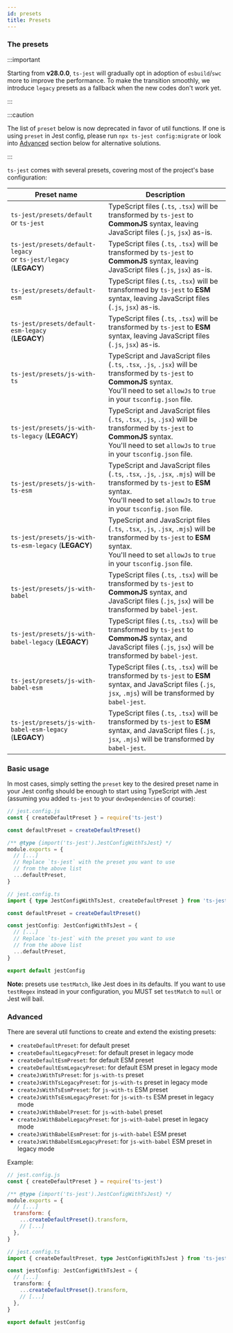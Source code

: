 ```yaml
---
id: presets
title: Presets
---
```


### The presets

:::important

Starting from **v28.0.0**, `ts-jest` will gradually opt in adoption of `esbuild`/`swc` more to improve the performance. To make the transition smoothly, we introduce `legacy` presets as a fallback when the new codes don't work yet.

:::

:::caution

The list of `preset` below is now deprecated in favor of util functions. If one is using `preset` in Jest config, please run `npx ts-jest config:migrate` or look into [Advanced](#advanced) section below for alternative solutions.

:::

`ts-jest` comes with several presets, covering most of the project's base configuration:

| Preset name                                                           | Description                                                                                                                                                                                         |
| --------------------------------------------------------------------- | --------------------------------------------------------------------------------------------------------------------------------------------------------------------------------------------------- |
| `ts-jest/presets/default`<br/>or `ts-jest`                            | TypeScript files (`.ts`, `.tsx`) will be transformed by `ts-jest` to **CommonJS** syntax, leaving JavaScript files (`.js`, `jsx`) as-is.                                                            |
| `ts-jest/presets/default-legacy`<br/>or `ts-jest/legacy` (**LEGACY**) | TypeScript files (`.ts`, `.tsx`) will be transformed by `ts-jest` to **CommonJS** syntax, leaving JavaScript files (`.js`, `jsx`) as-is.                                                            |
| `ts-jest/presets/default-esm`<br/>                                    | TypeScript files (`.ts`, `.tsx`) will be transformed by `ts-jest` to **ESM** syntax, leaving JavaScript files (`.js`, `jsx`) as-is.                                                                 |
| `ts-jest/presets/default-esm-legacy`<br/> (**LEGACY**)                | TypeScript files (`.ts`, `.tsx`) will be transformed by `ts-jest` to **ESM** syntax, leaving JavaScript files (`.js`, `jsx`) as-is.                                                                 |
| `ts-jest/presets/js-with-ts`                                          | TypeScript and JavaScript files (`.ts`, `.tsx`, `.js`, `.jsx`) will be transformed by `ts-jest` to **CommonJS** syntax.<br/>You'll need to set `allowJs` to `true` in your `tsconfig.json` file.    |
| `ts-jest/presets/js-with-ts-legacy` (**LEGACY**)                      | TypeScript and JavaScript files (`.ts`, `.tsx`, `.js`, `.jsx`) will be transformed by `ts-jest` to **CommonJS** syntax.<br/>You'll need to set `allowJs` to `true` in your `tsconfig.json` file.    |
| `ts-jest/presets/js-with-ts-esm`                                      | TypeScript and JavaScript files (`.ts`, `.tsx`, `.js`, `.jsx`, `.mjs`) will be transformed by `ts-jest` to **ESM** syntax.<br/>You'll need to set `allowJs` to `true` in your `tsconfig.json` file. |
| `ts-jest/presets/js-with-ts-esm-legacy` (**LEGACY**)                  | TypeScript and JavaScript files (`.ts`, `.tsx`, `.js`, `.jsx`, `.mjs`) will be transformed by `ts-jest` to **ESM** syntax.<br/>You'll need to set `allowJs` to `true` in your `tsconfig.json` file. |
| `ts-jest/presets/js-with-babel`                                       | TypeScript files (`.ts`, `.tsx`) will be transformed by `ts-jest` to **CommonJS** syntax, and JavaScript files (`.js`, `jsx`) will be transformed by `babel-jest`.                                  |
| `ts-jest/presets/js-with-babel-legacy` (**LEGACY**)                   | TypeScript files (`.ts`, `.tsx`) will be transformed by `ts-jest` to **CommonJS** syntax, and JavaScript files (`.js`, `jsx`) will be transformed by `babel-jest`.                                  |
| `ts-jest/presets/js-with-babel-esm`                                   | TypeScript files (`.ts`, `.tsx`) will be transformed by `ts-jest` to **ESM** syntax, and JavaScript files (`.js`, `jsx`, `.mjs`) will be transformed by `babel-jest`.                               |
| `ts-jest/presets/js-with-babel-esm-legacy` (**LEGACY**)               | TypeScript files (`.ts`, `.tsx`) will be transformed by `ts-jest` to **ESM** syntax, and JavaScript files (`.js`, `jsx`, `.mjs`) will be transformed by `babel-jest`.                               |

### Basic usage

In most cases, simply setting the `preset` key to the desired preset name in your Jest config should be enough to start
using TypeScript with Jest (assuming you added `ts-jest` to your `devDependencies` of course):

```js tab
// jest.config.js
const { createDefaultPreset } = require('ts-jest')

const defaultPreset = createDefaultPreset()

/** @type {import('ts-jest').JestConfigWithTsJest} */
module.exports = {
  // [...]
  // Replace `ts-jest` with the preset you want to use
  // from the above list
  ...defaultPreset,
}
```

```ts tab
// jest.config.ts
import { type JestConfigWithTsJest, createDefaultPreset } from 'ts-jest'

const defaultPreset = createDefaultPreset()

const jestConfig: JestConfigWithTsJest = {
  // [...]
  // Replace `ts-jest` with the preset you want to use
  // from the above list
  ...defaultPreset,
}

export default jestConfig
```

**Note:** presets use `testMatch`, like Jest does in its defaults. If you want to use `testRegex` instead in your configuration, you MUST set `testMatch` to `null` or Jest will bail.

### Advanced

There are several util functions to create and extend the existing presets:

- `createDefaultPreset`: for default preset
- `createDefaultLegacyPreset`: for default preset in legacy mode
- `createDefaultEsmPreset`: for default ESM preset
- `createDefaultEsmLegacyPreset`: for default ESM preset in legacy mode
- `createJsWithTsPreset`: for `js-with-ts` preset
- `createJsWithTsLegacyPreset`: for `js-with-ts` preset in legacy mode
- `createJsWithTsEsmPreset`: for `js-with-ts` ESM preset
- `createJsWithTsEsmLegacyPreset`: for `js-with-ts` ESM preset in legacy mode
- `createJsWithBabelPreset`: for `js-with-babel` preset
- `createJsWithBabelLegacyPreset`: for `js-with-babel` preset in legacy mode
- `createJsWithBabelEsmPreset`: for `js-with-babel` ESM preset
- `createJsWithBabelEsmLegacyPreset`: for `js-with-babel` ESM preset in legacy mode

Example:

```js tab
// jest.config.js
const { createDefaultPreset } = require('ts-jest')

/** @type {import('ts-jest').JestConfigWithTsJest} */
module.exports = {
  // [...]
  transform: {
    ...createDefaultPreset().transform,
    // [...]
  },
}
```

```ts tab
// jest.config.ts
import { createDefaultPreset, type JestConfigWithTsJest } from 'ts-jest'

const jestConfig: JestConfigWithTsJest = {
  // [...]
  transform: {
    ...createDefaultPreset().transform,
    // [...]
  },
}

export default jestConfig
```

